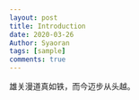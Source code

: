 ```yaml
---
layout: post
title: Introduction
date: 2020-03-26
Author: Syaoran 
tags: [sample]
comments: true
---
```


雄关漫道真如铁，而今迈步从头越。